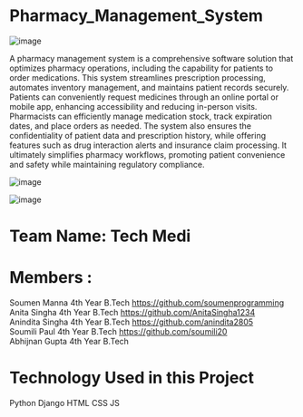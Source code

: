 # Pharmacy_Management_System

![image](https://github.com/Abhijnan29/Pharmacy_Management_System/assets/95416360/c5b10e0b-dd5f-4388-8bdb-6730dc6b929b)

A pharmacy management system is a comprehensive software solution that optimizes pharmacy operations, including the capability for patients to order medications. This system streamlines prescription processing, automates inventory management, and maintains patient records securely. Patients can conveniently request medicines through an online portal or mobile app, enhancing accessibility and reducing in-person visits. Pharmacists can efficiently manage medication stock, track expiration dates, and place orders as needed. The system also ensures the confidentiality of patient data and prescription history, while offering features such as drug interaction alerts and insurance claim processing. It ultimately simplifies pharmacy workflows, promoting patient convenience and safety while maintaining regulatory compliance.


![image](https://github.com/Abhijnan29/Pharmacy_Management_System/assets/95416360/745d4e71-3a2a-454e-b3dd-57d7409c0a9c)

![image](https://github.com/Abhijnan29/Pharmacy_Management_System/assets/95416360/596f614c-296b-49b7-b51a-aa4ddef1013b)


# Team Name: Tech Medi

# Members :
Soumen Manna 4th Year B.Tech  https://github.com/soumenprogramming <br>
Anita Singha 4th Year B.Tech  https://github.com/AnitaSingha1234 <br>
Anindita Singha 4th Year B.Tech https://github.com/anindita2805 <br>
Soumili Paul 4th Year B.Tech  https://github.com/soumili20 <br>
Abhijnan Gupta 4th Year B.Tech
# Technology Used in this Project
 Python
 Django
 HTML
 CSS
 JS

